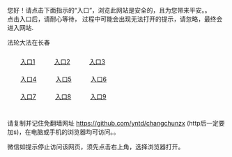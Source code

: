 您好！请点击下面指示的“入口”，浏览此网站是安全的，且为您带来平安。。 <br/>
点击入口后，请耐心等待， 过程中可能会出现无法打开的提示，请忽略，最终会进入网站. </br>

法轮大法在长春<br/>
<div style="padding:10px"><a style="margin:20px" target="_blank" href="https://d203rafadfq2ix.cloudfront.net/2Qpsp?kzxkq" id="ccLink1" rel="nofollow">入口1</a> <a target="_blank" style="margin:20px" href="https://d3rozw9rdkwihm.cloudfront.net/2Qpsp?scgmzpun" id="ccLink2" rel="nofollow">入口2</a> <a style="margin:20px" target="_blank" href="https://dqto5hpsm80kb.cloudfront.net/2Qpsp?tirbfqds" id="ccLink3" rel="nofollow">入口3</a></div>

<div style="padding:10px" ><a style="margin:20px" target="_blank" href="https://d203rafadfq2ix.cloudfront.net/2Qpsp?kzxkq" id="ccLink4" rel="nofollow">入口4</a> <a style="margin:20px" href="https://d3rozw9rdkwihm.cloudfront.net/2Qpsp?scgmzpun" target="_blank" id="ccLink5" rel="nofollow">入口5</a> <a style="margin:20px" href="https://dqto5hpsm80kb.cloudfront.net/2Qpsp?tirbfqds" target="_blank" id="ccLink6" rel="nofollow">入口6</a></div>

<div style="padding:10px"><a style="margin:20px" target="_blank" href="https://d203rafadfq2ix.cloudfront.net/2Qpsp?kzxkq" id="ccLink7" rel="nofollow">入口7</a> <a style="margin:20px" href="https://d3rozw9rdkwihm.cloudfront.net/2Qpsp?scgmzpun" target="_blank" id="ccLink8" rel="nofollow">入口8</a> <a style="margin:20px" target="_blank" href="https://dqto5hpsm80kb.cloudfront.net/2Qpsp?tirbfqds" id="ccLink9" rel="nofollow">入口9</a></div>

<br/>



请复制并记住免翻墙网址 https://github.com/yntd/changchunzx (http后一定要加s)，在电脑或手机的浏览器均可访问。。<br/>

微信如提示停止访问该网页，须先点击右上角，选择浏览器打开。
